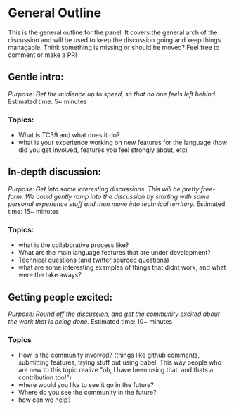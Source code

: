 # General Outline
This is the general outline for the panel. It covers the general arch of the discussion and will be
used to keep the discussion going and keep things managable. Think something is missing or should be
moved? Feel free to comment or make a PR!

## Gentle intro:
_Purpose: Get the audience up to speed, so that no one feels left behind._
Estimated time: 5~ minutes

### Topics:
- What is TC39 and what does it do?
- what is your experience working on new features for the language (how did you get involved,
  features you feel strongly about, etc)

## In-depth discussion:
_Purpose: Get into some interesting discussions. This will be pretty free-form. We could gently
ramp into the discussion by starting with some personal experience stuff and then move into
technical territory._
Estimated time: 15~ minutes

### Topics:
- what is the collaborative process like?
- What are the main language features that are under development?
- Technical questions (and twitter sourced questions)
- what are some interesting examples of things that didnt work, and what were the take aways?

## Getting people excited:
_Purpose: Round off the discussion, and get the community excited about the work that is being
done._
Estimated time: 10~ minutes

### Topics
- How is the community involved? (things like github comments, submitting features, trying stuff out
  using babel. This way people who are new to this topic realize "oh, I have been using that, and
  thats a contribution too!")
- where would you like to see it go in the future?
- Where do you see the community in the future?
- how can we help?

